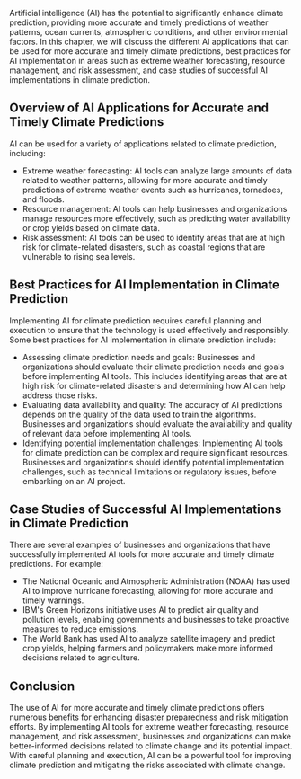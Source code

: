 

Artificial intelligence (AI) has the potential to significantly enhance climate prediction, providing more accurate and timely predictions of weather patterns, ocean currents, atmospheric conditions, and other environmental factors. In this chapter, we will discuss the different AI applications that can be used for more accurate and timely climate predictions, best practices for AI implementation in areas such as extreme weather forecasting, resource management, and risk assessment, and case studies of successful AI implementations in climate prediction.

Overview of AI Applications for Accurate and Timely Climate Predictions
-----------------------------------------------------------------------

AI can be used for a variety of applications related to climate prediction, including:

* Extreme weather forecasting: AI tools can analyze large amounts of data related to weather patterns, allowing for more accurate and timely predictions of extreme weather events such as hurricanes, tornadoes, and floods.
* Resource management: AI tools can help businesses and organizations manage resources more effectively, such as predicting water availability or crop yields based on climate data.
* Risk assessment: AI tools can be used to identify areas that are at high risk for climate-related disasters, such as coastal regions that are vulnerable to rising sea levels.

Best Practices for AI Implementation in Climate Prediction
----------------------------------------------------------

Implementing AI for climate prediction requires careful planning and execution to ensure that the technology is used effectively and responsibly. Some best practices for AI implementation in climate prediction include:

* Assessing climate prediction needs and goals: Businesses and organizations should evaluate their climate prediction needs and goals before implementing AI tools. This includes identifying areas that are at high risk for climate-related disasters and determining how AI can help address those risks.
* Evaluating data availability and quality: The accuracy of AI predictions depends on the quality of the data used to train the algorithms. Businesses and organizations should evaluate the availability and quality of relevant data before implementing AI tools.
* Identifying potential implementation challenges: Implementing AI tools for climate prediction can be complex and require significant resources. Businesses and organizations should identify potential implementation challenges, such as technical limitations or regulatory issues, before embarking on an AI project.

Case Studies of Successful AI Implementations in Climate Prediction
-------------------------------------------------------------------

There are several examples of businesses and organizations that have successfully implemented AI tools for more accurate and timely climate predictions. For example:

* The National Oceanic and Atmospheric Administration (NOAA) has used AI to improve hurricane forecasting, allowing for more accurate and timely warnings.
* IBM's Green Horizons initiative uses AI to predict air quality and pollution levels, enabling governments and businesses to take proactive measures to reduce emissions.
* The World Bank has used AI to analyze satellite imagery and predict crop yields, helping farmers and policymakers make more informed decisions related to agriculture.

Conclusion
----------

The use of AI for more accurate and timely climate predictions offers numerous benefits for enhancing disaster preparedness and risk mitigation efforts. By implementing AI tools for extreme weather forecasting, resource management, and risk assessment, businesses and organizations can make better-informed decisions related to climate change and its potential impact. With careful planning and execution, AI can be a powerful tool for improving climate prediction and mitigating the risks associated with climate change.
